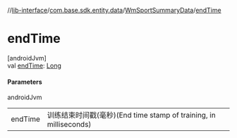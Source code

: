 //[lib-interface](../../../index.md)/[com.base.sdk.entity.data](../index.md)/[WmSportSummaryData](index.md)/[endTime](end-time.md)

# endTime

[androidJvm]\
val [endTime](end-time.md): [Long](https://kotlinlang.org/api/latest/jvm/stdlib/kotlin/-long/index.html)

#### Parameters

androidJvm

| | |
|---|---|
| endTime | 训练结束时间戳(毫秒)(End time stamp of training, in milliseconds) |
